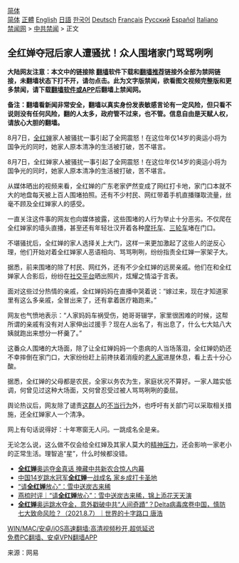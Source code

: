  <!-- 面包屑导航 --> <div class="breadcrumb"><!-- GTranslate: https://gtranslate.io/ -->  <div class="switcher notranslate">  <div class="selected">  <a href="#" onclick="return false;"> 简体</a>  </div>  <div class="option">  <a href="https://www.bannedbook.org" onclick="doGTranslate('zh-CN|zh-CN');jQuery('div.switcher div.selected a').html(jQuery(this).html());return false;" title="简体中文" class="nturl selected"> 简体</a>  <a href="https://www.bannedbook.org/zh-tw/" onclick="doGTranslate('zh-CN|zh-TW');jQuery('div.switcher div.selected a').html(jQuery(this).html());return false;" title="繁體中文" class="nturl"> 正體</a>  <a href="https://www.bannedbook.org/en/" onclick="doGTranslate('zh-CN|en');jQuery('div.switcher div.selected a').html(jQuery(this).html());return false;" title="English" class="nturl"> English</a>  <a href="https://www.bannedbook.org/ja/" onclick="doGTranslate('zh-CN|ja');jQuery('div.switcher div.selected a').html(jQuery(this).html());return false;" title="日本語" class="nturl"> 日語</a>  <a href="https://www.bannedbook.org/ko/" onclick="doGTranslate('zh-CN|ko');jQuery('div.switcher div.selected a').html(jQuery(this).html());return false;" title="한국어" class="nturl"> 한국어</a>  <a href="https://www.bannedbook.org/de/" onclick="doGTranslate('zh-CN|de');jQuery('div.switcher div.selected a').html(jQuery(this).html());return false;" title="Deutsch" class="nturl"> Deutsch</a>  <a href="https://www.bannedbook.org/fr/" onclick="doGTranslate('zh-CN|fr');jQuery('div.switcher div.selected a').html(jQuery(this).html());return false;" title="Français" class="nturl"> Français</a>  <a href="https://www.bannedbook.org/ru/" onclick="doGTranslate('zh-CN|ru');jQuery('div.switcher div.selected a').html(jQuery(this).html());return false;" title="Русский" class="nturl"> Русский</a>  <a href="https://www.bannedbook.org/es/" onclick="doGTranslate('zh-CN|es');jQuery('div.switcher div.selected a').html(jQuery(this).html());return false;" title="Español" class="nturl"> Español</a>  <a href="https://www.bannedbook.org/it/" onclick="doGTranslate('zh-CN|it');jQuery('div.switcher div.selected a').html(jQuery(this).html());return false;" title="Italiano" class="nturl"> Italiano</a>  </div>  </div>      <div class='breadcrumb-sub'><!-- Breadcrumb NavXT 6.3.0 --> <a href="https://www.bannedbook.org/" class="home">禁闻网</a> &gt; <a href="https://www.bannedbook.org/bnews/cbnews/" class="category">中共禁闻</a> &gt; 正文</div></div><h2>全红婵夺冠后家人遭骚扰！众人围堵家门骂骂咧咧</h2> <p class="notice"><b>大陆网友注意：本文中的链接除 <a href="https://github.com/bannedbook/fanqiang" >翻墙</a>软件下载和<a href="https://github.com/killgcd/justmysocks/blob/master/README.md">翻墙推荐</a>链接外全部为禁网链接，未翻墙状态下打不开，请勿点击。此为文字版禁闻，欲看图文视频完整版和更多禁闻，请下载<a href="https://github.com/bannedbook/fanqiang">翻墙软件或APP</a>后翻墙上禁闻网。</p><p>备注：翻墙看新闻非常安全，翻墙以真实身份发表敏感言论有一定风险，但只看不说则没有任何风险，翻的人太多，政府管不过来，也不管。信息自由是天赋人权，请放心大胆的翻墙。</b></p>  <div class="entry"> <p id="summary">8月7日，<a href="https://www.bannedbook.org/bnews/tag/%e5%85%a8%e7%ba%a2%e5%a9%b5/" class="st_tag internal_tag" rel="tag" title="标签 全红婵 下的日志">全红婵</a>家人被骚扰一事引起了全网震怒！在这位年仅14岁的奥运小将为国争光的同时，她家人原本清净的生活被打破，苦不堪言。</p> <p>8月7日，全红婵家人被骚扰一事引起了全网震怒！在这位年仅14岁的奥运小将为国争光的同时，她家人原本清净的生活被打破，苦不堪言。</p> <p>从媒体晒出的视频来看，全红婵的广东老家俨然变成了网红打卡地，家门口本就不大的地盘每天被上百人围堵拍照。还有不少村民、网红带着手机直播赚取流量，丝毫不顾及全红婵家人的感受。</p>  <p>一直关注这件事的网友也向媒体披露，这些围堵的人行为举止十分恶劣。不仅爬在全红婵家的墙头直播，甚至还有年轻壮汉开着各种<a href="https://www.bannedbook.org/bnews/tag/%e6%91%a9%e6%89%98%e8%bd%a6/" class="st_tag internal_tag" rel="tag" title="标签 摩托车 下的日志">摩托车</a>、<a href="https://www.bannedbook.org/bnews/tag/%E4%B8%89%E8%BD%AE%E8%BD%A6/" class="st_tag internal_tag" rel="tag" title="标签 三轮车 下的日志">三轮车</a>堵在门口。</p> <p>不堪骚扰后，全红婵的家人选择关上大门，这样一来更加激起了这些人的逆反心理，他们开始对着全红婵家人恶语相向、骂骂咧咧，纷纷指责全红婵一家架子大。</p> <p>据悉，前来围堵的除了村民、网红外，还有不少全红婵的远房亲戚。他们在和全红婵家人合影后，纷纷在<a href="https://www.bannedbook.org/bnews/tag/%E7%A4%BE%E4%BA%A4%E5%B9%B3%E5%8F%B0/" class="st_tag internal_tag" rel="tag" title="标签 社交平台 下的日志">社交平台</a>晒出照片，炫耀之情溢于言表。</p>  <p>面对这些过分热情的亲戚，全红婵妈妈在直播中哭着说：“嫁过来，现在才知道家里有这么多亲戚，全冒出来了，还有拿着医疗箱跑来。”</p> <p>网友也气愤地表示：“人家妈妈车祸受伤，她哥哥辍学，家里很困难的时候，这帮所谓的亲戚有没有对人家伸出过援手？现在人出名了，有出息了，什么七大姑八大姨就跑出来想分一杯羹了。”</p> <p>这番众人围堵的大场面，除了让全红婵妈妈一个患病的人当场落泪，全红婵奶奶还不幸摔倒在家门口，大家纷纷赶上前搀扶着消瘦的<a href="https://www.bannedbook.org/bnews/tag/%E8%80%81%E4%BA%BA%E5%AE%B6/" class="st_tag internal_tag" rel="tag" title="标签 老人家 下的日志">老人家</a>进屋休息，看上去十分心酸。</p>  <p>据悉，全红婵的父母都是农民，全家以务农为生，家庭状况不算好。一家人踏实低调，何曾见过这种大场面，又何曾忍受过被人骂骂咧咧的委屈。</p> <p>舆论热议后，网友除了谴责<a href="https://www.bannedbook.org/bnews/tag/%E8%BF%99%E7%BE%A4%E4%BA%BA/" class="st_tag internal_tag" rel="tag" title="标签 这群人 下的日志">这群人</a>的<a href="https://www.bannedbook.org/bnews/tag/%E4%B8%8D%E5%BD%93%E8%A1%8C%E4%B8%BA/" class="st_tag internal_tag" rel="tag" title="标签 不当行为 下的日志">不当行为</a>外，也呼吁有关部门可以采取相关措施，还全红婵家人一个清净。</p> <p>网上有句话说得好：十年寒窗无人问。一跳成名全是亲。</p>  <p>无论怎么说，这么做不仅会给全红婵及其家人莫大的<a href="https://www.bannedbook.org/bnews/tag/%E7%B2%BE%E7%A5%9E%E5%8E%8B%E5%8A%9B/" class="st_tag internal_tag" rel="tag" title="标签 精神压力 下的日志">精神压力</a>，还会影响一家老小的正常生活。理智追“星”，什么时候都没错。</p> <ul class='op-related-articles' title='相关阅读'> <li><a href='https://www.bannedbook.org/bnews/taiwannews/20210807/1602217.html' target='_blank'><b>全红婵</b>奥运夺金真话 掩藏中共新农合惊人内幕</a></li> <li><a href='https://www.bannedbook.org/bnews/baitai/20210807/1602173.html' target='_blank'>中国14岁跳水冠军<b>全红婵</b>一战成名 家乡成打卡圣地</a></li> <li><a href='https://www.bannedbook.org/bnews/ssgc/20210807/1602149.html' target='_blank'>“请<b>全红婵</b>放心”：雪中送炭古来稀</a></li> <li><a href='https://www.bannedbook.org/bnews/baitai/20210807/1602142.html' target='_blank'>燕梳时评｜“请<b>全红婵</b>放心”：雪中送炭古来稀，锦上添花天天演</a></li> <li><a href='https://www.bannedbook.org/bnews/bannedvideo/20210807/1602121.html' target='_blank'><b>全红婵</b>奥运跳水夺金，意外戳破中共“人间奇蹟”？Delta病毒席卷中国，慎防七大致命风险？（2021.8.7）｜世界的十字路口 唐浩</a></li> </ul> <p class="texttj"> <a href="https://github.com/bannedbook/fanqiang/wiki/V2ray%E6%9C%BA%E5%9C%BA" target="_blank">WIN/MAC/安卓/iOS高速翻墙:高清视频秒开,超低延迟</a><br/> <a href="https://github.com/bannedbook/fanqiang/wiki/%E7%A6%81%E9%97%BB%E7%BD%91%E5%AE%89%E5%8D%93%E7%BF%BB%E5%A2%99%E6%96%B0%E9%97%BBAPP" target="_blank">免费PC翻墙、安卓VPN翻墙APP</a></p><p> 来源：网易 </p><a name='sharetosocial'></a>  <div style="margin-bottom:5px;padding-bottom:5px;clear:both"> <div id="archive-pix-1" class="banner-ads"> <!-- AuctionX Display platform tag START --> <div id="26318x728x90x621x_ADSLOT2" clicktrack="%%CLICK_URL_ESC%%"></div> <!-- AuctionX Display platform tag END --> </div> <div id="archive-pix-2" class="banner-ads"> <!-- AuctionX Display platform tag START --> <div id="26315x300x250x621x_ADSLOT2" clicktrack="%%CLICK_URL_ESC%%"></div> <!-- AuctionX Display platform tag END --> </div> </div>  <div id="archive-pix-1" class="banner-ads"> <!-- AuctionX Display platform tag START --> <div id="26318x728x90x621x_ADSLOT3" clicktrack="%%CLICK_URL_ESC%%"></div> <!-- AuctionX Display platform tag END --> </div> </div><!--END ENTRY--> 
